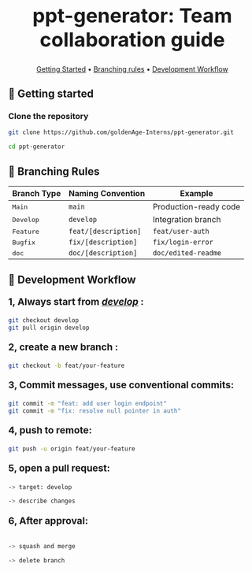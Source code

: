 <h1 align="center" style="font-weight: bold; font-size:2.5rem;">ppt-generator: Team collaboration guide</h1>
<div align="center">

</div>

<p align="center">
 <a href="#started">Getting Started</a>  •
 <a href="#branching">Branching rules</a>  •
 <a href="#workflow">Development Workflow</a> 
</p>

<h2 id="started">🚀 Getting started</h2>

<h3>Clone the repository</h3>

```bash
git clone https://github.com/goldenAge-Interns/ppt-generator.git

cd ppt-generator
```

<h2 id="branching">📍 Branching Rules</h2>

| Branch Type        | Naming Convention    | Example               |
| ------------------ | -------------------- | --------------------- |
| <kbd>Main</kbd>    | `main`               | Production-ready code |
| <kbd>Develop</kbd> | `develop`            | Integration branch    |
| <kbd>Feature</kbd> | `feat/[description]` | `feat/user-auth`      |
| <kbd>Bugfix</kbd>  | `fix/[description]`  | `fix/login-error`     |
| <kbd>doc</kbd>     | `doc/[description]`  | `doc/edited-readme`   |

<h2 id="workflow">📍 Development Workflow</h2>
<p style='font-size:1.2rem;font-weight:700;'>
    1, Always start from <i><u>develop</u></i> :
</p>

```bash
git checkout develop
git pull origin develop
```

<p style='font-size:1.2rem;font-weight:700;'>
    2, create a new branch :
</p>

```bash
git checkout -b feat/your-feature
```

<p style='font-size:1.2rem;font-weight:700;'>
    3, Commit messages, use conventional commits:
</p>

```bash
git commit -m "feat: add user login endpoint"
git commit -m "fix: resolve null pointer in auth"
```

<p style='font-size:1.2rem;font-weight:700;'>
    4, push to remote:
</p>

```bash
git push -u origin feat/your-feature
```

<p style='font-size:1.2rem;font-weight:700;'>
    5, open a pull request:
</p>

```bash
-> target: develop

-> describe changes
```

<p style='font-size:1.2rem;font-weight:700;'>
    6, After approval:
</p>

```bash

-> squash and merge

-> delete branch
```

